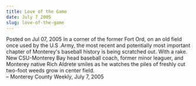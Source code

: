 ```yaml
---
title: Love of the Game
date: July 7 2005
slug: love-of-the-game
---
```


 



<span class="date">Posted on Jul 07, 2005    </span>
In a corner of the former Fort Ord, on an old field once used by
the U.S .Army, the most recent and potentially most important
chapter of Monterey&apos;s baseball history is being scratched out. With
a rake. New CSU-Monterey Bay head baseball coach, former minor
leaguer, and Monterey native Rich Aldrete smiles as he watches the
piles of freshly cut two-foot weeds grow in center field.<br>
&#x2013; Monterey County Weekly, July 7, 2005<br/></br>




```
